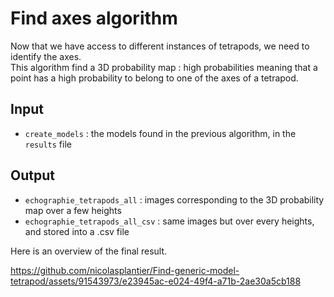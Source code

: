 # Find axes algorithm 

Now that we have access to different instances of tetrapods, we need to identify the axes.   
This algorithm find a 3D probability map : high probabilities meaning that a point has a high probability to belong to one of the axes of a tetrapod.

## Input

- `create_models` : the models found in the previous algorithm, in the `results` file

## Output 

- `echographie_tetrapods_all` : images corresponding to the 3D probability map over a few heights
- `echographie_tetrapods_all_csv` : same images but over every heights, and stored into a .csv file

Here is an overview of the final result.  

https://github.com/nicolasplantier/Find-generic-model-tetrapod/assets/91543973/e23945ac-e024-49f4-a71b-2ae30a5cb188

